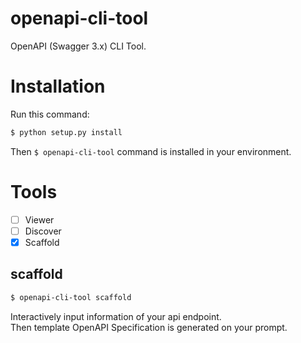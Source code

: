 # openapi-cli-tool
OpenAPI (Swagger 3.x) CLI Tool. 


# Installation

Run this command:

```bash
$ python setup.py install
```

Then `$ openapi-cli-tool` command is installed in your environment.

# Tools

- [ ] Viewer
- [ ] Discover
- [x] Scaffold 

## scaffold

```bash
$ openapi-cli-tool scaffold
```

Interactively input information of your api endpoint.  
Then template OpenAPI Specification is generated on your prompt.

